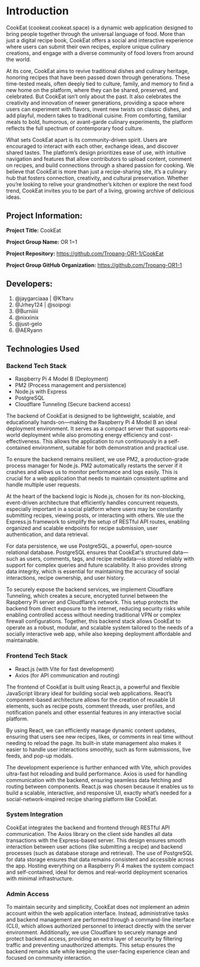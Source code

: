 # Introduction
  CookEat (cookeat.cookeat.space) is a dynamic web application designed to bring people together through the universal language of food. More than just a digital recipe book, CookEat offers a social and interactive experience where users can submit their own recipes, explore unique culinary creations, and engage with a diverse community of food lovers from around the world.

  At its core, CookEat aims to revive traditional dishes and culinary heritage, honoring recipes that have been passed down through generations. These time-tested meals, often deeply tied to culture, family, and memory to find a new home on the platform, where they can be shared, preserved, and celebrated.
But CookEat isn’t only about the past. It also celebrates the creativity and innovation of newer generations, providing a space where users can experiment with flavors, invent new twists on classic dishes, and add playful, modern takes to traditional cuisine. From comforting, familiar meals to bold, humorous, or avant-garde culinary experiments, the platform reflects the full spectrum of contemporary food culture.

  What sets CookEat apart is its community-driven spirit. Users are encouraged to interact with each other, exchange ideas, and discover shared tastes. The platform’s design prioritizes ease of use, with intuitive navigation and features that allow contributors to upload content, comment on recipes, and build connections through a shared passion for cooking.
We believe that CookEat is more than just a recipe-sharing site, it’s a culinary hub that fosters connection, creativity, and cultural preservation. Whether you’re looking to relive your grandmother’s kitchen or explore the next food trend, CookEat invites you to be part of a living, growing archive of delicious ideas.


## Project Information:
**Project Title:** CookEat

**Project Group Name:** OR 1=1

**Project Repository:** https://github.com/Tropang-OR1-1/CookEat

**Project Group GitHub Organization:** https://github.com/Tropang-OR1-1

## Developers:
1. @jaygarciaaa | @K1taru
2. @Jrhey124 | @soipogi
3. @Burniiiii
4. @nixxinix
5. @just-gelo
6. @AERyann

## Technologies Used
  ### Backend Tech Stack  
  - Raspberry Pi 4 Model B (Deployment)  
  - PM2 (Process management and persistence)  
  -  Node.js with Express  
  - PostgreSQL  
  - Cloudflare Tunneling (Secure backend access)

  The backend of CookEat is designed to be lightweight, scalable, and educationally hands-on—making the Raspberry Pi 4 Model B an ideal deployment environment. It serves as a compact server that supports real-world deployment while also promoting energy efficiency and cost-effectiveness. This allows the application to run continuously in a self-contained environment, suitable for both demonstration and practical use.

  To ensure the backend remains resilient, we use PM2, a production-grade process manager for Node.js. PM2 automatically restarts the server if it crashes and allows us to monitor performance and logs easily. This is crucial for a web application that needs to maintain consistent uptime and handle multiple user requests.

  At the heart of the backend logic is Node.js, chosen for its non-blocking, event-driven architecture that efficiently handles concurrent requests, especially important in a social platform where users may be constantly submitting recipes, viewing posts, or interacting with others. We use the Express.js framework to simplify the setup of RESTful API routes, enabling organized and scalable endpoints for recipe submission, user authentication, and data retrieval.

  For data persistence, we use PostgreSQL, a powerful, open-source relational database. PostgreSQL ensures that CookEat's structured data—such as users, comments, tags, and recipe metadata—is stored reliably with support for complex queries and future scalability. It also provides strong data integrity, which is essential for maintaining the accuracy of social interactions, recipe ownership, and user history.

  To securely expose the backend services, we implement Cloudflare Tunneling, which creates a secure, encrypted tunnel between the Raspberry Pi server and Cloudflare’s network. This setup protects the backend from direct exposure to the internet, reducing security risks while enabling controlled access without needing traditional VPN or complex firewall configurations.
Together, this backend stack allows CookEat to operate as a robust, modular, and scalable system tailored to the needs of a socially interactive web app, while also keeping deployment affordable and maintainable.

  ### Frontend Tech Stack  
  - React.js (with Vite for fast development)  
  - Axios (for API communication and routing)

  The frontend of CookEat is built using React.js, a powerful and flexible JavaScript library ideal for building social web applications. React’s component-based architecture allows for the creation of reusable UI elements, such as recipe posts, comment threads, user profiles, and notification panels and other essential features in any interactive social platform.

  By using React, we can efficiently manage dynamic content updates, ensuring that users see new recipes, likes, or comments in real time without needing to reload the page. Its built-in state management also makes it easier to handle user interactions smoothly, such as form submissions, live feeds, and pop-up modals.

  The development experience is further enhanced with Vite, which provides ultra-fast hot reloading and build performance. Axios is used for handling communication with the backend, ensuring seamless data fetching and routing between components. React.js was chosen because it enables us to build a scalable, interactive, and responsive UI, exactly what’s needed for a social-network-inspired recipe sharing platform like CookEat.
	
   ### System Integration
  CookEat integrates the backend and frontend through RESTful API communication. The Axios library on the client side handles all data transactions with the Express-based server. This design ensures smooth interaction between user actions (like submitting a recipe) and backend processes (such as database storage and retrieval). The use of PostgreSQL for data storage ensures that data remains consistent and accessible across the app. Hosting everything on a Raspberry Pi 4 makes the system compact and self-contained, ideal for demos and real-world deployment scenarios with minimal infrastructure.

   ### Admin Access
  To maintain security and simplicity, CookEat does not implement an admin account within the web application interface. Instead, administrative tasks and backend management are performed through a command-line interface (CLI), which allows authorized personnel to interact directly with the server environment. Additionally, we use Cloudflare to securely manage and protect backend access, providing an extra layer of security by filtering traffic and preventing unauthorized attempts. This setup ensures the backend remains safe while keeping the user-facing experience clean and focused on community interaction.
